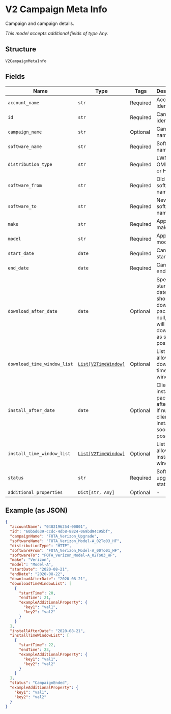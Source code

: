 
# V2 Campaign Meta Info

Campaign and campaign details.

*This model accepts additional fields of type Any.*

## Structure

`V2CampaignMetaInfo`

## Fields

| Name | Type | Tags | Description |
|  --- | --- | --- | --- |
| `account_name` | `str` | Required | Account identifier. |
| `id` | `str` | Required | Campaign identifier. |
| `campaign_name` | `str` | Optional | Campaign name. |
| `software_name` | `str` | Required | Software name. |
| `distribution_type` | `str` | Required | LWM2M, OMD-DM or HTTP. |
| `software_from` | `str` | Required | Old software name. |
| `software_to` | `str` | Required | New software name. |
| `make` | `str` | Required | Applicable make. |
| `model` | `str` | Required | Applicable model. |
| `start_date` | `date` | Required | Campaign start date. |
| `end_date` | `date` | Required | Campaign end date. |
| `download_after_date` | `date` | Optional | Specifies starting date client should download package. If null, client will download as soon as possible. |
| `download_time_window_list` | [`List[V2TimeWindow]`](../../doc/models/v2-time-window.md) | Optional | List of allowed download time windows. |
| `install_after_date` | `date` | Optional | Client will install package after date. If null, client will install as soon as possible. |
| `install_time_window_list` | [`List[V2TimeWindow]`](../../doc/models/v2-time-window.md) | Optional | List of allowed install time windows. |
| `status` | `str` | Required | Software upgrade status. |
| `additional_properties` | `Dict[str, Any]` | Optional | - |

## Example (as JSON)

```json
{
  "accountName": "0402196254-00001",
  "id": "60b5d639-ccdc-4db8-8824-069bd94c95bf",
  "campaignName": "FOTA_Verizon_Upgrade",
  "softwareName": "FOTA_Verizon_Model-A_02To03_HF",
  "distributionType": "HTTP",
  "softwareFrom": "FOTA_Verizon_Model-A_00To01_HF",
  "softwareTo": "FOTA_Verizon_Model-A_02To03_HF",
  "make": "Verizon",
  "model": "Model-A",
  "startDate": "2020-08-21",
  "endDate": "2020-08-22",
  "downloadAfterDate": "2020-08-21",
  "downloadTimeWindowList": [
    {
      "startTime": 20,
      "endTime": 21,
      "exampleAdditionalProperty": {
        "key1": "val1",
        "key2": "val2"
      }
    }
  ],
  "installAfterDate": "2020-08-21",
  "installTimeWindowList": [
    {
      "startTime": 22,
      "endTime": 23,
      "exampleAdditionalProperty": {
        "key1": "val1",
        "key2": "val2"
      }
    }
  ],
  "status": "CampaignEnded",
  "exampleAdditionalProperty": {
    "key1": "val1",
    "key2": "val2"
  }
}
```

